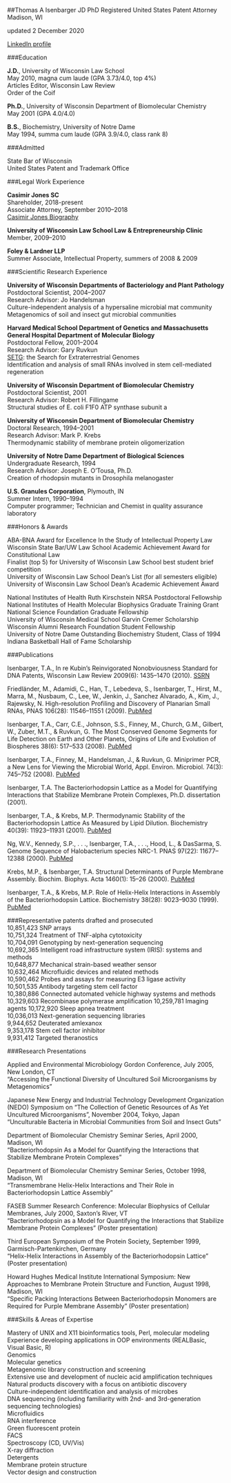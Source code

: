 ##Thomas A Isenbarger JD PhD
Registered United States Patent Attorney  
Madison, WI  

updated 2 December 2020

[LinkedIn profile](https://www.linkedin.com/in/tomisenbarger/)

###Education

**J.D.**, University of Wisconsin Law School  
May 2010, magna cum laude (GPA 3.73/4.0, top 4%)  
Articles Editor, Wisconsin Law Review  
Order of the Coif

**Ph.D.**, University of Wisconsin Department of Biomolecular Chemistry  
May 2001 (GPA 4.0/4.0)

**B.S.**, Biochemistry, University of Notre Dame  
May 1994, summa cum laude (GPA 3.9/4.0, class rank 8)


###Admitted

State Bar of Wisconsin  
United States Patent and Trademark Office


###Legal Work Experience

**Casimir Jones SC**  
Shareholder, 2018-present  
Associate Attorney, September 2010–2018  
[Casimir Jones Biography](https://www.casimirjones.com/attorney/thomas-a-isenbarger-j-d-ph-d/)

**University of Wisconsin Law School Law & Entrepreneurship Clinic**  
Member, 2009–2010

**Foley & Lardner LLP**  
Summer Associate, Intellectual Property, summers of 2008 & 2009


###Scientific Research Experience

**University of Wisconsin Departments of Bacteriology and Plant Pathology**  
Postdoctoral Scientist, 2004–2007  
Research Advisor: Jo Handelsman  
Culture-independent analysis of a hypersaline microbial mat community  
Metagenomics of soil and insect gut microbial communities

**Harvard Medical School Department of Genetics and
Massachusetts General Hospital Department of Molecular Biology**  
Postdoctoral Fellow, 2001–2004  
Research Advisor: Gary Ruvkun  
[SETG](http://setg.mit.edu): the Search for Extraterrestrial Genomes  
Identification and analysis of small RNAs involved in stem cell-mediated regeneration

**University of Wisconsin Department of Biomolecular Chemistry**  
Postdoctoral Scientist, 2001  
Research Advisor: Robert H. Fillingame  
Structural studies of E. coli F1F0 ATP synthase subunit a

**University of Wisconsin Department of Biomolecular Chemistry**  
Doctoral Research, 1994–2001  
Research Advisor: Mark P. Krebs  
Thermodynamic stability of membrane protein oligomerization

**University of Notre Dame Department of Biological Sciences**  
Undergraduate Research, 1994  
Research Advisor: Joseph E. O’Tousa, Ph.D.  
Creation of rhodopsin mutants in Drosophila melanogaster

**U.S. Granules Corporation**, Plymouth, IN  
Summer Intern, 1990–1994  
Computer programmer; Technician and Chemist in quality assurance laboratory


###Honors & Awards

ABA-BNA Award for Excellence In the Study of Intellectual Property Law  
Wisconsin State Bar/UW Law School Academic Achievement Award for Constitutional Law  
Finalist (top 5) for University of Wisconsin Law School best student brief competition  
University of Wisconsin Law School Dean’s List (for all semesters eligible)  
University of Wisconsin Law School Dean’s Academic Achievement Award  

National Institutes of Health Ruth Kirschstein NRSA Postdoctoral Fellowship  
National Institutes of Health Molecular Biophysics Graduate Training Grant  
National Science Foundation Graduate Fellowship  
University of Wisconsin Medical School Garvin Cremer Scholarship  
Wisconsin Alumni Research Foundation Student Fellowship  
University of Notre Dame Outstanding Biochemistry Student, Class of 1994  
Indiana Basketball Hall of Fame Scholarship  


###Publications

Isenbarger, T.A., In re Kubin’s Reinvigorated Nonobviousness Standard for DNA Patents, Wisconsin Law Review 2009(6): 1435–1470 (2010). [SSRN](http://ssrn.com/abstract=1569145)

Friedländer, M., Adamidi, C., Han, T., Lebedeva, S., Isenbarger, T., Hirst, M., Marra, M., Nusbaum, C., Lee, W., Jenkin, J., Sanchez Alvarado, A., Kim, J., Rajewsky, N. High-resolution Profiling and Discovery of Planarian Small RNAs, PNAS 106(28): 11546–11551 (2009). [PubMed](https://pubmed.ncbi.nlm.nih.gov/19564616/)

Isenbarger, T.A., Carr, C.E., Johnson, S.S., Finney, M., Church, G.M., Gilbert, W., Zuber, M.T., & Ruvkun, G. The Most Conserved Genome Segments for Life Detection on Earth and Other Planets, Origins of Life and Evolution of Biospheres 38(6): 517–533 (2008). [PubMed](https://pubmed.ncbi.nlm.nih.gov/18853276/)

Isenbarger, T.A., Finney, M., Handelsman, J., & Ruvkun, G. Miniprimer PCR, a New Lens for Viewing the Microbial World, Appl. Environ. Microbiol. 74(3): 745–752 (2008). [PubMed](https://pubmed.ncbi.nlm.nih.gov/18083877/) 

Isenbarger, T.A. The Bacteriorhodopsin Lattice as a Model for Quantifying Interactions that Stabilize Membrane Protein Complexes, Ph.D. dissertation (2001).

Isenbarger, T.A., & Krebs, M.P. Thermodynamic Stability of the Bacteriorhodopsin Lattice As Measured by Lipid Dilution. Biochemistry 40(39): 11923–11931 (2001). [PubMed](https://pubmed.ncbi.nlm.nih.gov/11570893/) 

Ng, W.V., Kennedy, S.P., . . ., Isenbarger, T.A., . . ., Hood, L., & DasSarma, S. Genome Sequence of Halobacterium species NRC-1. PNAS 97(22): 11677–12388 (2000). [PubMed](https://pubmed.ncbi.nlm.nih.gov/11016950/)  

Krebs, M.P., & Isenbarger, T.A. Structural Determinants of Purple Membrane Assembly. Biochim. Biophys. Acta 1460(1): 15–26 (2000). [PubMed](https://pubmed.ncbi.nlm.nih.gov/10984587/) 

Isenbarger, T.A., & Krebs, M.P. Role of Helix-Helix Interactions in Assembly of the Bacteriorhodopsin Lattice. Biochemistry 38(28): 9023–9030 (1999). [PubMed](https://pubmed.ncbi.nlm.nih.gov/10413475/)  

###Representative patents drafted and prosecuted  
10,851,423 SNP arrays  
10,751,324 Treatment of TNF-alpha cytotoxicity  
10,704,091 Genotyping by next-generation sequencing  
10,692,365 Intelligent road infrastructure system (IRIS): systems and methods  
10,648,877 Mechanical strain-based weather sensor  
10,632,464 Microfluidic devices and related methods  
10,590,462 Probes and assays for measuring E3 ligase activity  
10,501,535 Antibody targeting stem cell factor  
10,380,886 Connected automated vehicle highway systems and methods  
10,329,603 Recombinase polymerase amplification
10,259,781 Imaging agents
10,172,920 Sleep apnea treatment  
10,036,013 Next-generation sequencing libraries  
9,944,652 Deuterated amlexanox  
9,353,178 Stem cell factor inhibitor  
9,931,412 Targeted theranostics

###Research Presentations

Applied and Environmental Microbiology Gordon Conference, July 2005, New London, CT  
“Accessing the Functional Diversity of Uncultured Soil Microorganisms by Metagenomics”

Japanese New Energy and Industrial Technology Development Organization (NEDO) Symposium on “The Collection of Genetic Resources of As Yet Uncultured Microorganisms”, November 2004, Tokyo, Japan  
“Unculturable Bacteria in Microbial Communities from Soil and Insect Guts”

Department of Biomolecular Chemistry Seminar Series, April 2000, Madison, WI  
“Bacteriorhodopsin As a Model for Quantifying the Interactions that Stabilize Membrane Protein Complexes”

Department of Biomolecular Chemistry Seminar Series, October 1998, Madison, WI  
“Transmembrane Helix-Helix Interactions and Their Role in Bacteriorhodopsin Lattice Assembly”

FASEB Summer Research Conference: Molecular Biophysics of Cellular Membranes, July 2000, Saxton’s River, VT  
“Bacteriorhodopsin as a Model for Quantifying the Interactions that Stabilize Membrane Protein Complexes” (Poster presentation)

Third European Symposium of the Protein Society, September 1999, Garmisch-Partenkirchen, Germany  
“Helix-Helix Interactions in Assembly of the Bacteriorhodopsin Lattice” (Poster presentation)

Howard Hughes Medical Institute International Symposium: New Approaches to Membrane Protein Structure and Function, August 1998, Madison, WI  
“Specific Packing Interactions Between Bacteriorhodopsin Monomers are Required for Purple Membrane Assembly” (Poster presentation)


###Skills & Areas of Expertise

Mastery of UNIX and X11 bioinformatics tools, Perl, molecular modeling  
Experience developing applications in OOP environments (REALBasic, Visual Basic, R)  
Genomics  
Molecular genetics  
Metagenomic library construction and screening  
Extensive use and development of nucleic acid amplification techniques  
Natural products discovery with a focus on antibiotic discovery  
Culture-independent identification and analysis of microbes  
DNA sequencing (including familiarity with 2nd- and 3rd-generation sequencing technologies)  
Microfluidics  
RNA interference  
Green fluorescent protein  
FACS  
Spectroscopy (CD, UV/Vis)  
X-ray diffraction  
Detergents  
Membrane protein structure  
Vector design and construction  
